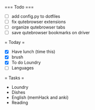 === Todo ===
- [ ] add config.py to dotfiles
- [ ] fix qutebrowser extensions
- [ ] organize qutebrowser tabs
- [ ] save qutebrowser bookmarks on driver

= Today =
- [X] Have lunch (time this)
- [X] brush
- [X] To do Loundry
- [ ] Languages

= Tasks = 
- Loundry
- Dishes
- English (memHack and anki)
- Reading

